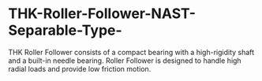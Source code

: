 # THK-Roller-Follower-NAST-Separable-Type-
THK Roller Follower consists of a compact bearing with a high-rigidity shaft and a built-in needle bearing. Roller Follower is designed to handle high radial loads and provide low friction motion. 

